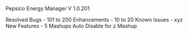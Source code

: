 Pepsico Energy Manager V 1.0.201

Resolved Bugs - 101 to 200
Enhancements - 10 to 20
Known Issues - xyz
New Features - 5 Mashups
               Auto Disable for z Mashup
